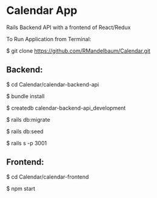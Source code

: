 # Calendar App

Rails Backend API with a frontend of React/Redux

To Run Application from Terminal:

$ git clone https://github.com/RMandelbaum/Calendar.git

## Backend:

$ cd Calendar/calendar-backend-api

$ bundle install

$ createdb calendar-backend-api_development

$ rails db:migrate

$ rails db:seed

$ rails s -p 3001

## Frontend:

$ cd Calendar/calendar-frontend

$ npm start

